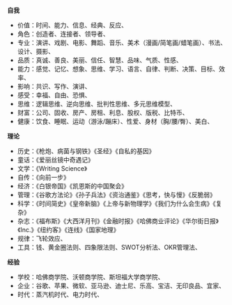 **自我**
* 价值：时间、能力、信息、经典、反应、
* 角色：创造者、连接者、领导者、
* 专业：演讲、戏剧、电影、舞蹈、音乐、美术（漫画/简笔画/蜡笔画）、书法、设计、摄影、
* 品质：真诚、善良、美丽、信任、智慧、品味、气质、性感、
* 能力：感觉、记忆、想象、思维、学习、语言、自律、判断、决策、目标、效率、
* 影响：共识、写作、演讲、
* 感受：幸福、自由、恐惧、
* 思维：逻辑思维、逆向思维、批判性思维、多元思维模型、
* 财富：公司、固收、房产、房租、利息、股权、版税、比特币、
* 健康：饮食、睡眠、运动（游泳/蹦床）、性爱、身材（胸/腰/臀）、美白、

**理论**
* 历史：《枪炮、病菌与钢铁》《圣经》《自私的基因》
* 童话：《爱丽丝镜中奇遇记》
* 文学：《Writing Science》 
* 自传：《向前一步》
* 经济：《白银帝国》《凯恩斯的中国聚会》
* 管理：《谷歌方法论》《孙子兵法》《资治通鉴》《思考，快与慢》《反脆弱》
* 科学：《时间简史》《皇帝新脑》《上帝与新物理学》《我们为什么会生病》《复杂》
* 杂志：《福布斯》《大西洋月刊》《金融时报》《哈佛商业评论》《华尔街日报》《Inc.》《纽约客》《连线》《国家地理》
* 规律：飞轮效应、
* 工具：钱、黄金圈法则、四象限法则、SWOT分析法、OKR管理法、

**经验**
* 学校：哈佛商学院、沃顿商学院、斯坦福大学商学院、
* 企业：谷歌、苹果、微软、亚马逊、迪士尼、乐高、宝洁、无印良品、宜家、
* 时代：蒸汽机时代、电力时代、

